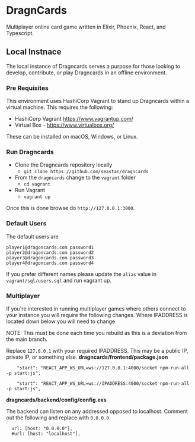 # DragnCards
Multiplayer online card game written in Elixir, Phoenix, React, and Typescript.



## Local Instnace

The local instance of Dragncards serves a purpose for those looking to develop, contribute, or play Dragncards in an offline environment.

### Pre Requisites

This environment uses HashiCorp Vagrant to stand up Dragncards within a virtual machine. This requires the following:

* HashiCorp Vagrant https://www.vagrantup.com/
* Virtual Box - https://www.virtualbox.org/

These can be installed on macOS, Windows, or Linux.

### Run Dragncards

- Clone the Dragncards repository locally
  - `git clone https://github.com/seastan/dragncards`
- From the `dragncards` change to the `vagrant` folder
  - `cd vagrant`
- Run Vagrant
  - `vagrant up`

Once this is done browse do `http://127.0.0.1:3000`.

### Default Users

The default users are
```
player1@dragoncards.com password1
player2@dragoncards.com password2
player3@dragoncards.com password3
player4@dragoncards.com password4
```
If you prefer different names please update the `alias` value in `vagrant/sql/users.sql` and run vagrant up.


### Multiplayer

If you're interested in running multiplayer games where others connect to your instance you will require the following changes. Where IPADDRESS is located down below you will need to change

NOTE: This must be done each time you rebuild as this is a deviation from the main branch.

Replace `127.0.0.1` with your required IPADDRESS. This may be a public IP, private IP, or something else. 
**dragncards/frontend/package.json**
```
    "start": "REACT_APP_WS_URL=ws://127.0.0.1:4000/socket npm-run-all -p start:js",
  
    "start": "REACT_APP_WS_URL=ws://IPADDRESS:4000/socket npm-run-all -p start:js",
```

**dragncards/backend/config/config.exs**

The backend can listen on any addressed opposed to localhost. Comment out the following and replace with `0.0.0.0`
```
  url: [host: "0.0.0.0"],
  #url: [host: "localhost"],
```

